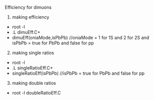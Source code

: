 
Efficiency for dimuons

1. making efficiency
  * root -l 
  * .L dimuEff.C+
  * dimuEff(oniaMode,isPbPb) //oniaMode = 1 for 1S and 2 for 2S and isPbPb = true for PbPb and false for pp

2. making single ratios
  * root -l
  * .L singleRatioEff.C+
  * singleRatioEff(isPbPb) //isPbPb = true for PbPb and false for pp
  
3. making double ratios
  * root -l doubleRatioEff.C

